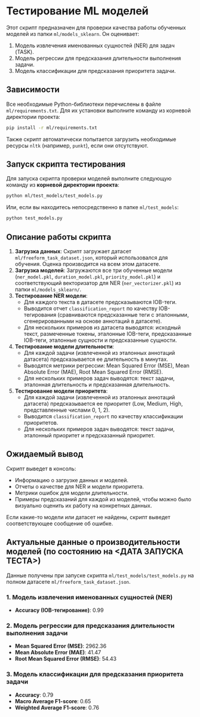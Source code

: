 # Тестирование ML моделей

Этот скрипт предназначен для проверки качества работы обученных моделей из папки `ml/models_sklearn`.
Он оценивает:
1.  Модель извлечения именованных сущностей (NER) для задач (TASK).
2.  Модель регрессии для предсказания длительности выполнения задачи.
3.  Модель классификации для предсказания приоритета задачи.

## Зависимости

Все необходимые Python-библиотеки перечислены в файле `ml/requirements.txt`.
Для их установки выполните команду из корневой директории проекта:

```bash
pip install -r ml/requirements.txt
```

Также скрипт автоматически попытается загрузить необходимые ресурсы `nltk` (например, `punkt`), если они отсутствуют.

## Запуск скрипта тестирования

Для запуска скрипта проверки моделей выполните следующую команду из **корневой директории проекта**:

```bash
python ml/test_models/test_models.py
```

Или, если вы находитесь непосредственно в папке `ml/test_models`:
```bash
python test_models.py
```

## Описание работы скрипта

1.  **Загрузка данных**: Скрипт загружает датасет `ml/freeform_task_dataset.json`, который использовался для обучения. Оценка производится на всем этом датасете.
2.  **Загрузка моделей**: Загружаются все три обученные модели (`ner_model.pkl`, `duration_model.pkl`, `priority_model.pkl`) и соответствующий векторизатор для NER (`ner_vectorizer.pkl`) из папки `ml/models_sklearn/`.
3.  **Тестирование NER модели**:
    *   Для каждого текста в датасете предсказываются IOB-теги.
    *   Выводится отчет `classification_report` по качеству IOB-тегирования (сравниваются предсказанные теги с эталонными, сгенерированными на основе аннотаций в датасете).
    *   Для нескольких примеров из датасета выводятся: исходный текст, размеченные токены, эталонные IOB-теги, предсказанные IOB-теги, эталонные сущности и предсказанные сущности.
4.  **Тестирование модели длительности**:
    *   Для каждой задачи (извлеченной из эталонных аннотаций датасета) предсказывается ее длительность в минутах.
    *   Выводятся метрики регрессии: Mean Squared Error (MSE), Mean Absolute Error (MAE), Root Mean Squared Error (RMSE).
    *   Для нескольких примеров задач выводятся: текст задачи, эталонная длительность и предсказанная длительность.
5.  **Тестирование модели приоритета**:
    *   Для каждой задачи (извлеченной из эталонных аннотаций датасета) предсказывается ее приоритет (Low, Medium, High, представленные числами 0, 1, 2).
    *   Выводится `classification_report` по качеству классификации приоритетов.
    *   Для нескольких примеров задач выводятся: текст задачи, эталонный приоритет и предсказанный приоритет.

## Ожидаемый вывод

Скрипт выведет в консоль:
*   Информацию о загрузке данных и моделей.
*   Отчеты о качестве для NER и модели приоритета.
*   Метрики ошибок для модели длительности.
*   Примеры предсказаний для каждой из моделей, чтобы можно было визуально оценить их работу на конкретных данных.

Если какие-то модели или датасет не найдены, скрипт выведет соответствующее сообщение об ошибке.

## Актуальные данные о производительности моделей (по состоянию на <ДАТА ЗАПУСКА ТЕСТА>)

Данные получены при запуске скрипта `ml/test_models/test_models.py` на полном датасете `ml/freeform_task_dataset.json`.

### 1. Модель извлечения именованных сущностей (NER)

*   **Accuracy (IOB-тегирование)**: 0.99

### 2. Модель регрессии для предсказания длительности выполнения задачи

*   **Mean Squared Error (MSE)**: 2962.36
*   **Mean Absolute Error (MAE)**: 41.47
*   **Root Mean Squared Error (RMSE)**: 54.43

### 3. Модель классификации для предсказания приоритета задачи

*   **Accuracy**: 0.79
*   **Macro Average F1-score**: 0.65
*   **Weighted Average F1-score**: 0.76
